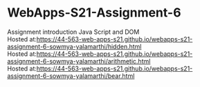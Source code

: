 # WebApps-S21-Assignment-6
Assignment introduction Java Script and DOM<br>
Hosted at:https://44-563-web-apps-s21.github.io/webapps-s21-assignment-6-sowmya-yalamarthi/hidden.html
<br>
Hosted at:https://44-563-web-apps-s21.github.io/webapps-s21-assignment-6-sowmya-yalamarthi/arithmetic.html<br>
Hosted at:https://44-563-web-apps-s21.github.io/webapps-s21-assignment-6-sowmya-yalamarthi/bear.html


